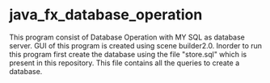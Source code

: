 # java_fx_database_operation
This program consist of Database Operation with MY SQL as database server.
GUI of this program is created using scene builder2.0.
Inorder to run this program first create the database using the file "store.sql" which is present in this repository.
This file contains all the queries to create a database.
